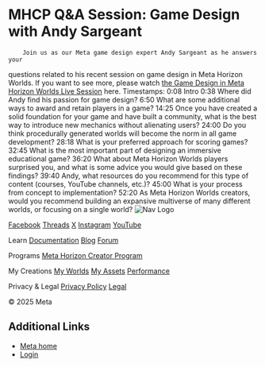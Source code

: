 # MHCP Q&A Session: Game Design with Andy Sargeant

        Join us as our Meta game design expert Andy Sargeant as he answers your
questions related to his recent session on game design in Meta Horizon Worlds. If you want to see more, please watch [the Game Design in Meta Horizon Worlds Live Session](https://developers.meta.com/horizon-worlds/learn/documentation/mhcp-program/focus-sessions/connect-23-video-series-game-design-in-meta-horizon-worlds) here. Timestamps: 0:08 Intro 0:38 Where did Andy find his passion for game design? 6:50 What are some additional ways to award and retain players in a game? 14:25 Once you have created a solid foundation for your game and have built a
community, what is the best way to introduce new mechanics without alienating
users? 24:00 Do you think procedurally generated worlds will become the norm in all
game development? 28:18 What is your preferred approach for scoring games? 32:45 What is the most important part of designing an immersive educational
game? 36:20 What about Meta Horizon Worlds players surprised you, and what is some
advice you would give based on these findings? 39:40 Andy, what resources do you recommend for this type of content (courses,
YouTube channels, etc.)? 45:00 What is your process from concept to implementation? 52:20 As Meta Horizon Worlds creators, would you recommend building an expansive
multiverse of many different worlds, or focusing on a single world?    ![Nav Logo](https://static.xx.fbcdn.net/rsrc.php/yE/r/3SoBlk8EqOQ.svg)


[Facebook](https://www.facebook.com/MetaHorizon/)
[Threads](https://www.threads.com/@metahorizon)
[X](https://x.com/MetaHorizon)
[Instagram](https://www.instagram.com/metahorizon/)
[YouTube](https://www.youtube.com/@MetaQuestVR)

 Learn
[Documentation](https://developers.meta.com/horizon-worlds/learn/documentation/)
[Blog](https://developers.meta.com/horizon/blog/)
[Forum](https://communityforums.atmeta.com/t5/Creator-Forum/ct-p/Meta_Horizon_Creator_Forums)

 Programs
[Meta Horizon Creator Program](https://developers.meta.com/horizon-worlds/programs/)

 My Creations
[My Worlds](https://horizon.meta.com/creator/worlds_all/?utm_source=horizon_worlds_creator)
[My Assets](https://horizon.meta.com/creator/assets/?utm_source=horizon_worlds_creator)
[Performance](https://horizon.meta.com/creator/performance/traces/?utm_source=horizon_worlds_creator)

 Privacy & Legal
[Privacy Policy](https://www.meta.com/legal/privacy-policy/)
[Legal](https://www.meta.com/legal/supplemental-terms-of-service/)

 © 2025 Meta

## Additional Links
- [Meta home](https://developers.meta.com/horizon-worlds/)
- [Login](https://developers.meta.com/login/?redirect_uri=https%3A%2F%2Fdevelopers.meta.com%2Fhorizon-worlds%2Flearn%2Fdocumentation%2Fmhcp-program%2Fqa-sessions%2Fmhcp-qa-session-game-design-with-andy-sargeant%2F)
